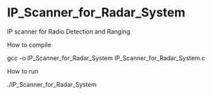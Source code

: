 # IP_Scanner_for_Radar_System

IP scanner for Radio Detection and Ranging.


How to compile 

gcc -o IP_Scanner_for_Radar_System IP_Scanner_for_Radar_System.c

How to run 

./IP_Scanner_for_Radar_System 
